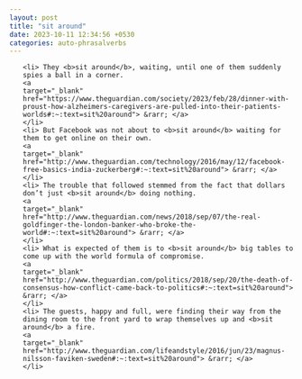 ```yaml
---
layout: post
title: "sit around"
date: 2023-10-11 12:34:56 +0530
categories: auto-phrasalverbs
---
```

<ol>

    <li> They <b>sit around</b>, waiting, until one of them suddenly spies a ball in a corner.
    <a 
    target="_blank" 
    href="https://www.theguardian.com/society/2023/feb/28/dinner-with-proust-how-alzheimers-caregivers-are-pulled-into-their-patients-worlds#:~:text=sit%20around"> &rarr; </a>
    </li>
    <li> But Facebook was not about to <b>sit around</b> waiting for them to get online on their own.
    <a 
    target="_blank" 
    href="http://www.theguardian.com/technology/2016/may/12/facebook-free-basics-india-zuckerberg#:~:text=sit%20around"> &rarr; </a>
    </li>
    <li> The trouble that followed stemmed from the fact that dollars don’t just <b>sit around</b> doing nothing.
    <a 
    target="_blank" 
    href="http://www.theguardian.com/news/2018/sep/07/the-real-goldfinger-the-london-banker-who-broke-the-world#:~:text=sit%20around"> &rarr; </a>
    </li>
    <li> What is expected of them is to <b>sit around</b> big tables to come up with the world formula of compromise.
    <a 
    target="_blank" 
    href="http://www.theguardian.com/politics/2018/sep/20/the-death-of-consensus-how-conflict-came-back-to-politics#:~:text=sit%20around"> &rarr; </a>
    </li>
    <li> The guests, happy and full, were finding their way from the dining room to the front yard to wrap themselves up and <b>sit around</b> a fire.
    <a 
    target="_blank" 
    href="http://www.theguardian.com/lifeandstyle/2016/jun/23/magnus-nilsson-faviken-sweden#:~:text=sit%20around"> &rarr; </a>
    </li>